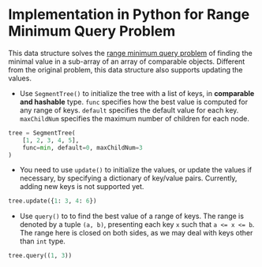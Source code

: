 # Implementation in Python for Range Minimum Query Problem

This data structure solves the [range minimum query problem](https://en.wikipedia.org/wiki/Range_minimum_query) of finding the minimal value in a sub-array of an array of comparable objects. Different from the original problem, this data structure also supports updating the values.

+ Use `SegmentTree()` to initialize the tree with a list of keys, in **comparable and hashable** type. `func` specifies how the best value is computed for any range of keys. `default` specifies the default value for each key. `maxChildNum` specifies the maximum number of children for each node.
```Python
tree = SegmentTree(
    [1, 2, 3, 4, 5],
    func=min, default=0, maxChildNum=3
)
```

+ You need to use `update()` to initialize the values, or update the values if necessary, by specifying a dictionary of key/value pairs. Currently, adding new keys is not supported yet. 
```Python
tree.update({1: 3, 4: 6})
```

+ Use `query()` to to find the best value of a range of keys. The range is denoted by a tuple `(a, b)`, presenting each key `x` such that `a <= x <= b`. The range here is closed on both sides, as we may deal with keys other than `int` type.
```Python
tree.query((1, 3))
```
